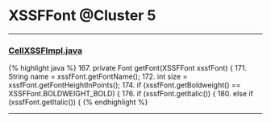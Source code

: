 # XSSFFont @Cluster 5

***

### [CellXSSFImpl.java](https://searchcode.com/codesearch/view/72854552/)
{% highlight java %}
167. private Font getFont(XSSFFont xssfFont) {
171.         String name = xssfFont.getFontName();
172.         int size = xssfFont.getFontHeightInPoints();
174.         if (xssfFont.getBoldweight() == XSSFFont.BOLDWEIGHT_BOLD) {
176.             if (xssfFont.getItalic()) {
180.         else if (xssfFont.getItalic()) {
{% endhighlight %}

***

